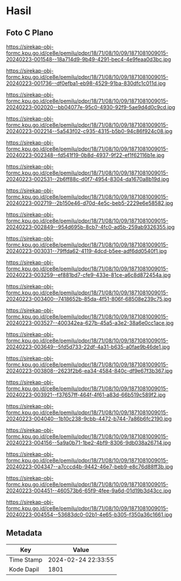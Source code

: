 # Hasil

## Foto C Plano

https://sirekap-obj-formc.kpu.go.id/ce8e/pemilu/pdpr/18/71/08/10/09/1871081009015-20240223-001548--18a714d9-9b49-4291-bec4-4e9feaa0d3bc.jpg

https://sirekap-obj-formc.kpu.go.id/ce8e/pemilu/pdpr/18/71/08/10/09/1871081009015-20240223-001736--df0efba1-eb98-4529-91ba-830dfc1c011d.jpg

https://sirekap-obj-formc.kpu.go.id/ce8e/pemilu/pdpr/18/71/08/10/09/1871081009015-20240223-002020--bb04077e-95c0-4930-92f9-5ae9d4d0c9cd.jpg

https://sirekap-obj-formc.kpu.go.id/ce8e/pemilu/pdpr/18/71/08/10/09/1871081009015-20240223-002214--5a543f02-c935-4315-b5b0-94c86f924c08.jpg

https://sirekap-obj-formc.kpu.go.id/ce8e/pemilu/pdpr/18/71/08/10/09/1871081009015-20240223-002348--fd541f19-0b8d-4937-9f22-ef1f62116b1e.jpg

https://sirekap-obj-formc.kpu.go.id/ce8e/pemilu/pdpr/18/71/08/10/09/1871081009015-20240223-002531--2b6ff88c-d0f7-4954-8304-da1670a8b19d.jpg

https://sirekap-obj-formc.kpu.go.id/ce8e/pemilu/pdpr/18/71/08/10/09/1871081009015-20240223-002719--2b150e46-d70d-4e5c-beb5-2229e6e58582.jpg

https://sirekap-obj-formc.kpu.go.id/ce8e/pemilu/pdpr/18/71/08/10/09/1871081009015-20240223-002849--954d695b-8cb7-4fc0-ad5b-259ab9326355.jpg

https://sirekap-obj-formc.kpu.go.id/ce8e/pemilu/pdpr/18/71/08/10/09/1871081009015-20240223-003031--79ffda62-4119-4dcd-b5ee-adf6dd0540f1.jpg

https://sirekap-obj-formc.kpu.go.id/ce8e/pemilu/pdpr/18/71/08/10/09/1871081009015-20240223-003259--ef881bd7-cfe9-433e-81ce-a6c8d872454a.jpg

https://sirekap-obj-formc.kpu.go.id/ce8e/pemilu/pdpr/18/71/08/10/09/1871081009015-20240223-003400--7418652b-85da-4f51-806f-68508e239c75.jpg

https://sirekap-obj-formc.kpu.go.id/ce8e/pemilu/pdpr/18/71/08/10/09/1871081009015-20240223-003527--400342ea-627b-45a5-a3e2-38a6e0cc1ace.jpg

https://sirekap-obj-formc.kpu.go.id/ce8e/pemilu/pdpr/18/71/08/10/09/1871081009015-20240223-003649--5fd5d733-22df-4a31-b635-a0fae9b46de1.jpg

https://sirekap-obj-formc.kpu.go.id/ce8e/pemilu/pdpr/18/71/08/10/09/1871081009015-20240223-003808--2623f2b6-ea34-4584-840c-df9e67f3b367.jpg

https://sirekap-obj-formc.kpu.go.id/ce8e/pemilu/pdpr/18/71/08/10/09/1871081009015-20240223-003921--f37657ff-464f-4f61-a83d-66b519c589f2.jpg

https://sirekap-obj-formc.kpu.go.id/ce8e/pemilu/pdpr/18/71/08/10/09/1871081009015-20240223-004040--1b10c238-9cbb-4472-b744-7a86b6fc2190.jpg

https://sirekap-obj-formc.kpu.go.id/ce8e/pemilu/pdpr/18/71/08/10/09/1871081009015-20240223-004156--5a9a0b71-1be2-4bf9-8306-9db038a26714.jpg

https://sirekap-obj-formc.kpu.go.id/ce8e/pemilu/pdpr/18/71/08/10/09/1871081009015-20240223-004347--a7cccd4b-9442-46e7-beb9-e8c76d88ff3b.jpg

https://sirekap-obj-formc.kpu.go.id/ce8e/pemilu/pdpr/18/71/08/10/09/1871081009015-20240223-004451--460573b6-65f9-4fee-9a6d-01d19b3d43cc.jpg

https://sirekap-obj-formc.kpu.go.id/ce8e/pemilu/pdpr/18/71/08/10/09/1871081009015-20240223-004554--53683dc0-02b1-4e65-b305-f350a36c1661.jpg


## Metadata

| Key        | Value               |
| ---------- | ------------------- |
| Time Stamp | 2024-02-24 22:33:55 |
| Kode Dapil | 1801                |



